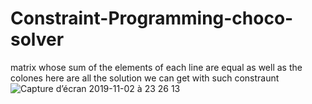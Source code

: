 # Constraint-Programming-choco-solver
matrix whose sum of the elements of each line are equal as well as the colones
here are all the solution we can get with such constraunt
![Capture d’écran 2019-11-02 à 23 26 13](https://user-images.githubusercontent.com/22420836/68077681-56058680-fdc8-11e9-9ffd-c8b63f2f26e8.png)

